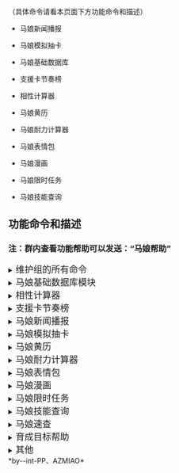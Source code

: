 （具体命令请看本页面下方功能命令和描述）

+ 马娘新闻播报 

+ 马娘模拟抽卡

+ 马娘基础数据库

+ 支援卡节奏榜

+ 相性计算器

+ 马娘黄历

+ 马娘耐力计算器

+ 马娘表情包

+ 马娘漫画

+ 马娘限时任务

+ 马娘技能查询

</details>

## 功能命令和描述

### 注：群内查看功能帮助可以发送：“马娘帮助”

<details>
<summary><font size = 4>维护组的所有命令</font></summary>

 <br>· 马娘数据库的：

手动更新马娘数据</br>

 <br>· 马娘相性的：

手动更新相性信息</br>

 <br>· 马娘抽卡的：</br>

 <br> 1更新马娘信息 </br>

 <br> 2重载赛马娘卡池 </br>

 <br>· 马娘表情包的：

手动更新马娘表情包 </br>

 <br>· 马娘漫画的：

手动更新马娘漫画 </br>

 <br>· 马娘限时任务的：

手动更新限时任务 </br>

 <br>· 马娘技能的：

手动更新马娘技能 </br>

 <br>· 马娘新闻的：</br>

<br>马娘新闻翻译转发模式on </br>

<br>马娘新闻翻译转发模式off </br>

</details>

<details>
<summary><font size = 4>马娘基础数据库模块</font></summary>

 <br>功能命令  |  介绍  </br> 
 <br>查今天生日马娘 | 看看今天哪只马娘生日(仅限马娘) </br>     
 <br>查马娘生日 xx | xx为马娘名字，查询这只马娘是哪天生日(仅限马娘) </br>      
 <br>查生日马娘 m-d | m-d就是 m月d日 ，查询这天有哪些马娘生日(仅限马娘) </br>       
 <br>查角色id xx | xx为角色名字</br>
 <br> 查角色日文名 xx | xx为角色名字 </br>     
 <br> 查角色中文名 xx | xx为角色名字  </br>     
 <br> 查角色英文名 xx | xx为角色名字</br>     
 <br> 查角色分类 xx | xx为角色名字 </br>      
  <br>查角色语音 xx | xx为角色名字 </br>
 <br> 查角色头像 xx | xx为角色名字  </br>    
 <br> 查角色cv xx | xx为角色名字    </br>
 <br> 查角色身高 xx | xx为角色名字 </br>   
  <br>查角色体重 xx | xx为角色名字  </br> 
 <br> 查角色三围 xx | xx为角色名字   </br>
  <br>查角色制服 xx | xx为角色名字   </br>
  <br>查角色决胜服 xx | xx为角色名字  </br> 
 <br> 查角色原案 xx | xx为角色名字   </br>
  <br>查角色适应性 xx | xx为角色名字   </br>
  <br>手动更新马娘数据 | 功能限维护组   </br>
  <br>(每天1:31自动更新马娘数据) | 该功能没有命令   </br>
  <br>(每天9:31自动推送该日生日的马娘) | 该功能没有命令  </br>

</details>

<details>
<summary><font size = 4>相性计算器</font></summary>

 <br>功能命令 | 介绍    </br>
 <br>马娘相性帮助 | 看看详细帮助内容  </br>   
 <br>查相性 本体 父母1 祖父母1 祖父母2 父母2 祖父母3 祖父母4 胜鞍数：</br><br>1.直接按照下面的指令写马名即可，请按顺序写，注意空格别漏</br><br>2.胜鞍数为胜鞍+金牌的总个数，类型为整数，且可写可不写</br><br>3.判断胜鞍：(父母1和祖父母1相同的重赏胜场数)+(父母1和祖父母2相同的重赏胜场数)+(父母2和祖父母3相同的重赏胜场数)+(父母2和祖父母4相同的重赏胜场数) </br>   
 <br>查相性 本体 父母1 祖父母1 祖父母2 父母2 祖父母3 祖父母4 | 同上，表示可以不加胜鞍   </br>
 <br>查相性 马娘1 马娘2 | 查两只马娘之间的相性，这里不可以加胜鞍   </br>
 <br>相性榜 马娘 | 相性榜是指生成对这只马娘相性最好的马娘排行榜 </br>  

</details>

<details>
<summary><font size = 4>支援卡节奏榜</font></summary>

 <br>功能命令 | 介绍   </br> 
<br> 速卡节奏榜 | 对应速度卡  </br>  
 <br>耐卡节奏榜 | 对应耐力卡   </br> 
<br> 力卡节奏榜 | 对应力量卡   </br> 
 <br>根卡节奏榜 | 对应根性卡  </br>  
 <br>智卡节奏榜 | 对应智力卡  </br>  
  
</details>

<details>
<summary><font size = 4>马娘新闻播报</font></summary>

  <br>功能命令 | 介绍    </br> 
 <br> 马娘新闻 | 查看最近五条新闻   </br> 
  <br>新闻翻译 | 查看翻译命令和新闻编号（限近5条）</br>    
 <br> 新闻翻译 1 | 翻译第1条新闻，编号可选值(1/2/3/4/5)   </br> 
 <br> (马娘新闻推送) | 该功能没有命令  </br> 

</details>

<details>
<summary><font size = 4>马娘模拟抽卡</font></summary>

 <br> 功能命令 | 介绍   </br> 
 <br> 查看马娘卡池 | 看马娘当前的池子  </br>  
 <br> @bot马娘单抽 | 马娘池子单抽   </br> 
 <br> @bot马娘十连 | 马娘池子十连   </br> 
  <br>@bot马之井 | 马娘池子抽一井   </br> 
  <br>@bot育成卡单抽 | 育成卡池子单抽   </br> 
  <br>@bot育成卡十连 | 育成卡池子十连   </br> 
 <br> @bot育成卡井 | 育成卡池子抽一井   </br> 
 <br> 更新马娘信息 | 更新图片数据等并自动重载赛马娘卡池，功能限维护组</br>    
 <br> 重载赛马娘卡池 | 仅刷新马娘当前UP卡池的信息（不含图片数据），功能限维护组   </br> 
 <br> (每天4点自动更新马娘信息) | 该功能没有命令   </br> 

</details>

<details>
<summary><font size = 4>马娘黄历</font></summary>

 <br> 功能命令 | 介绍</br>   
 <br> 马娘签到 | 看看今日的黄历？ </br>   

</details>

<details>
<summary><font size = 4>马娘耐力计算器</font></summary>

  <br>功能命令 | 介绍   </br>
  <br>马娘耐力帮助 | 看看详细帮助内容  </br> 
 <br> 举个例子：  </br>
  <br>算耐力<br>属性:1200 600 1200 600 700<br>适应性:逃马-A 芝-A 1600-A<br>干劲:绝好调 状况:良<br>固回:0 普回:0 金回:1 | 计算最低耐力需求</br>   

</details>

<details>
<summary><font size = 4>马娘表情包</font></summary>

  <br>功能命令 | 介绍   
  <br>马娘表情包帮助 | 看看详细帮助内容</br>   
  <br>马娘表情包 | 随机一张马娘游戏内的表情包</br>   
 <br> xxx表情包 | xxx为角色名字，没有该角色的表情包就不会有反应</br>   
 <br> x号表情包 | x为数字，是表情包的编号，编号不是整数就不会有反应 </br>  
 <br> 查表情包含义 xxx | xxx为角色名字，没有该角色的表情包就不会有反应   </br>
 <br> 查表情包含义 x号 | x为数字，是表情包的编号，编号不是整数就不会有反应   </br>

</details>

<details>
<summary><font size = 4>马娘漫画</font></summary>

 <br>功能命令 | 介绍   </br>
 <br>马娘漫画帮助 | 看看详细帮助内容  </br> 
<br> 马娘漫画 | 随机一张马娘游戏内的一格漫画</br>   
 <br>马娘漫画 xxx | xxx为角色名字，没有该角色的一格漫画就不会有反应 </br>  
<br> 马娘漫画 x号 | x为数字，是一格漫画的编号，编号不是整数就不会有反应   </br>
 
</details>

<details>
<summary><font size = 4>马娘限时任务</font></summary>

 <br> 功能命令 | 介绍</br>  
<br>  马娘限时任务帮助 | 看看详细帮助内容</br>   
<br>  限时任务列表 | 查看所有的限定任务标题对应编号 </br>  
<br>  限时任务x | x为列表中的编号，查看限时任务的内容 </br>  
<br>  手动更新限时任务 | 强制刷新列表，限维护组</br>   

</details>

<details>
<summary><font size = 4>马娘技能查询</font></summary>

 <br> 功能命令 | 介绍   </br> 
<br>  马娘技能帮助 | 看看详细帮助内容 </br>   
<br>  查技能 xxx | xxx为中/日文技能名<br>注意继承后的固有名为 "继承技/(固有名)"<br>例如"继承技/113転び114起き"</br>    
<br>  查技能 (条件1) (条件2)... | 查技能后面可以加任意1个或多个条件，用空格隔开<br>例如"查技能 通用 妨害（速度）"，条件可选项如下  </br>  
<br>  TIP | 不需要的可不选，另外由于存在复合技能，因此技能类型可多选  </br>  
<br>  稀有度可选 | ['普通', '传说', '独特', '普通·继承', '独特·继承', '剧情', '活动'] </br>   
<br>  条件限制可选 | ['通用', '短距离', '英里', '中距离', '长距离', '泥地', '逃马', '先行', '差行', '追马']   </br> 
 <br> 技能颜色可选 | ['绿色', '紫色', '黄色', '蓝色', '红色']  </br>  
 <br> 技能类型可多选 | ['被动（速度）', '被动（耐力）', '被动（力量）', '被动（毅力）', '被动（智力）',<br>'耐力恢复', '速度', '加速度', '出闸', '视野', '切换跑道',<br>'妨害（速度）', '妨害（加速度）', '妨害（心态）', '妨害（智力）', '妨害（耐力恢复）', '妨害（视野）',<br>'(未知)']</br>    

</details>

<details>
<summary><font size = 4>马娘速查</font></summary>

 <br> 功能命令 | 介绍   </br> 
<br>  马娘速查 | 查询马娘官网、种马库等相关网站 </br>

</details>

<details>
<summary><font size = 4>育成目标帮助</font></summary>
 <br> 功能命令 | 介绍   </br> 
<br>  查目标 xxx | xxx是马娘名，查该马娘在URA剧本的育成目标 </br>
<br>  查目标 xxx-f | 末尾加上-f为强制重新生成图片 </br>

</details>

<details>
<summary><font size = 4>其他</font></summary>
 <br> 功能命令 | 介绍   </br> 
<br> 马娘插件-v | 查看当前插件版本 </br>
<br> </br>
<br> 现插件已自带跟踪新版更新，只要确保bot能访问Github即可，如不能访问请配置代理 </br>

</details>
*by--int-PP、AZMIAO*